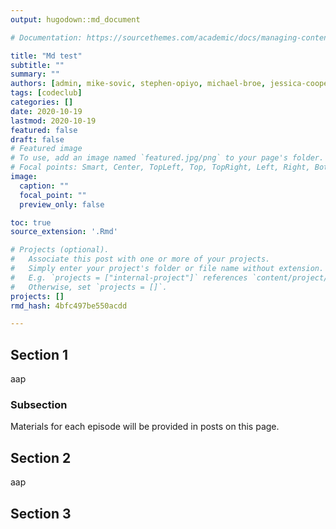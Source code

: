 ```yaml
---
output: hugodown::md_document

# Documentation: https://sourcethemes.com/academic/docs/managing-content/

title: "Md test"
subtitle: ""
summary: ""
authors: [admin, mike-sovic, stephen-opiyo, michael-broe, jessica-cooperstone]
tags: [codeclub]
categories: []
date: 2020-10-19
lastmod: 2020-10-19
featured: false
draft: false
# Featured image
# To use, add an image named `featured.jpg/png` to your page's folder.
# Focal points: Smart, Center, TopLeft, Top, TopRight, Left, Right, BottomLeft, Bottom, BottomRight.
image:
  caption: ""
  focal_point: ""
  preview_only: false

toc: true
source_extension: '.Rmd'

# Projects (optional).
#   Associate this post with one or more of your projects.
#   Simply enter your project's folder or file name without extension.
#   E.g. `projects = ["internal-project"]` references `content/project/deep-learning/index.md`.
#   Otherwise, set `projects = []`.
projects: []
rmd_hash: 4bfc497be550acdd

---
```


Section 1
---------

aap

### Subsection

Materials for each episode will be provided in posts on this page.

Section 2
---------

aap

Section 3
---------

<br/> <br/> <br/> <br/> <br/> <br/> <br/>

